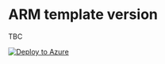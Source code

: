 # ARM template version
TBC


[![Deploy to Azure](https://aka.ms/deploytoazurebutton)](https://portal.azure.com/#create/Microsoft.Template/uri/https://raw.githubusercontent.com/Shivniel/Azure/main/Azure%20Sentinel/SentinelPS/ARMTemplates/createUiDefinition.json)

